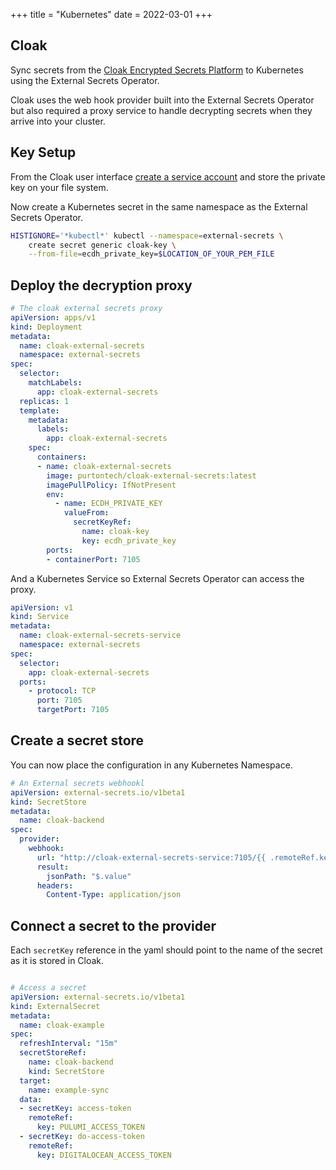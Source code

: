 +++
title = "Kubernetes"
date = 2022-03-01
+++

## Cloak

Sync secrets from the [Cloak Encrypted Secrets Platform](https:/cloak.software) to Kubernetes using the External Secrets Operator.

Cloak uses the web hook provider built into the External Secrets Operator but also required a proxy service to handle decrypting secrets when they arrive into your cluster.

## Key Setup

From the Cloak user interface [create a service account](https://cloak.software/docs/getting-started/03-cli/) and store the private key on your file system.

Now create a Kubernetes secret in the same namespace as the External Secrets Operator.

```sh
HISTIGNORE='*kubectl*' kubectl --namespace=external-secrets \
    create secret generic cloak-key \
    --from-file=ecdh_private_key=$LOCATION_OF_YOUR_PEM_FILE
```

## Deploy the decryption proxy

```yaml
# The cloak external secrets proxy
apiVersion: apps/v1
kind: Deployment
metadata:
  name: cloak-external-secrets
  namespace: external-secrets
spec:
  selector:
    matchLabels:
      app: cloak-external-secrets
  replicas: 1
  template:
    metadata:
      labels:
        app: cloak-external-secrets
    spec:
      containers:
      - name: cloak-external-secrets
        image: purtontech/cloak-external-secrets:latest
        imagePullPolicy: IfNotPresent
        env: 
          - name: ECDH_PRIVATE_KEY 
            valueFrom: 
              secretKeyRef: 
                name: cloak-key 
                key: ecdh_private_key 
        ports:
        - containerPort: 7105
```

And a Kubernetes Service so External Secrets Operator can access the proxy.

```yaml
apiVersion: v1
kind: Service
metadata:
  name: cloak-external-secrets-service
  namespace: external-secrets
spec:
  selector:
    app: cloak-external-secrets
  ports:
    - protocol: TCP
      port: 7105
      targetPort: 7105
```

## Create a secret store

You can now place the configuration in any Kubernetes Namespace.

```yaml
# An External secrets webhookl
apiVersion: external-secrets.io/v1beta1
kind: SecretStore
metadata:
  name: cloak-backend
spec:
  provider:
    webhook:
      url: "http://cloak-external-secrets-service:7105/{{ .remoteRef.key }}"
      result:
        jsonPath: "$.value"
      headers:
        Content-Type: application/json
```

## Connect a secret to the provider

Each `secretKey` reference in the yaml should point to the name of the secret as it is stored in Cloak.

```yaml

# Access a secret
apiVersion: external-secrets.io/v1beta1
kind: ExternalSecret
metadata:
  name: cloak-example
spec:
  refreshInterval: "15m"
  secretStoreRef:
    name: cloak-backend
    kind: SecretStore
  target:
    name: example-sync
  data:
  - secretKey: access-token
    remoteRef:
      key: PULUMI_ACCESS_TOKEN
  - secretKey: do-access-token
    remoteRef:
      key: DIGITALOCEAN_ACCESS_TOKEN
```
